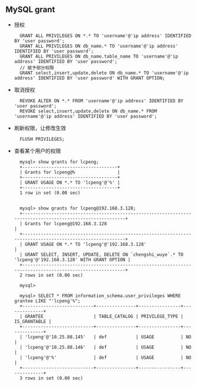 ## MySQL grant
- 授权

		GRANT ALL PRIVILEGES ON *.* TO 'username'@'ip address' IDENTIFIED BY 'user password';
		GRANT ALL PRIVILEGES ON db_name.* TO 'username'@'ip address' IDENTIFIED BY 'user password';
		GRANT ALL PRIVILEGES ON db_name.table_name TO 'username'@'ip address' IDENTIFIED BY 'user password';
		// 赋予部分权限
		GRANT select,insert,update,delete ON db_name.* TO 'username'@'ip address' IDENTIFIED BY 'user password' WITH GRANT OPTION; 
- 取消授权

		REVOKE ALTER ON *.* FROM 'username'@'ip address' IDENTIFIED BY 'user password';
		REVOKE select,insert,update,delete ON db_name.* FROM 'username'@'ip address' IDENTIFIED BY 'user password';
- 刷新权限，让修改生效

		FLUSH PRIVILEGES;
- 查看某个用户的权限

		mysql> show grants for lcpeng;
		+------------------------------------+
		| Grants for lcpeng@%                |
		+------------------------------------+
		| GRANT USAGE ON *.* TO 'lcpeng'@'%' |
		+------------------------------------+
		1 row in set (0.00 sec)
		
		
		mysql> show grants for lcpeng@192.168.3.128;
		+----------------------------------------------------------------------------------------------------------+
		| Grants for lcpeng@192.168.3.128                                                                         |
		+----------------------------------------------------------------------------------------------------------+
		| GRANT USAGE ON *.* TO 'lcpeng'@'192.168.3.128'                                                          |
		| GRANT SELECT, INSERT, UPDATE, DELETE ON `chengshi_wuye`.* TO 'lcpeng'@'192.168.3.128' WITH GRANT OPTION |
		+----------------------------------------------------------------------------------------------------------+
		2 rows in set (0.00 sec)
		
		mysql> 

		mysql> SELECT * FROM information_schema.user_privileges WHERE grantee LIKE "'lcpeng'%";
		+---------------------------+---------------+----------------+--------------+
		| GRANTEE                   | TABLE_CATALOG | PRIVILEGE_TYPE | IS_GRANTABLE |
		+---------------------------+---------------+----------------+--------------+
		| 'lcpeng'@'10.25.88.145'   | def           | USAGE          | NO           |
		| 'lcpeng'@'10.25.88.146'   | def           | USAGE          | NO           |
		| 'lcpeng'@'%'              | def           | USAGE          | NO           |
		+---------------------------+---------------+----------------+--------------+
		3 rows in set (0.00 sec)